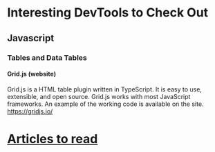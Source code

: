 # Interesting DevTools to Check Out

## Javascript
### Tables and Data Tables
#### Grid.js (website)
Grid.js is a HTML table plugin written in TypeScript. It is easy to use, extensible, and open source. Grid.js works with most JavaScript frameworks. An example of the working code is available on the site. 
https://gridjs.io/



# [Articles to read](./articles.md)
